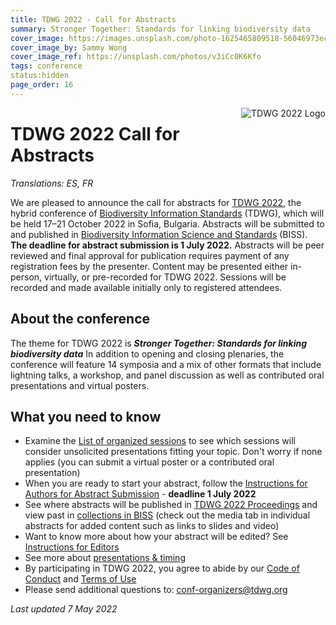 ```yaml
---
title: TDWG 2022 - Call for Abstracts
summary: Stronger Together: Standards for linking biodiversity data
cover_image: https://images.unsplash.com/photo-1625465809518-56046973ecbf
cover_image_by: Sammy Wong
cover_image_ref: https://unsplash.com/photos/v3iCc0K6Kfo
tags: conference
status:hidden
page_order: 16
---
```


<img src="https://static.tdwg.org/conferences/2022/tdwg-2022-logo-sm.png" alt="TDWG 2022 Logo" style="float:right;padding-left:10px;padding-bottom:10px">

# TDWG 2022 Call for Abstracts 

_Translations: ES, FR_

We are pleased to announce the call for abstracts for [TDWG 2022](https://www.tdwg.org/conferences/2022/), the hybrid conference of [Biodiversity Information Standards](https://tdwg.org/) (TDWG), which will be held 17–21 October 2022 in Sofia, Bulgaria. Abstracts will be submitted to and published in [Biodiversity Information Science and Standards](https://biss.pensoft.net/) (BISS). **The deadline for abstract submission is 1 July 2022.** Abstracts will be peer reviewed and final approval for publication requires payment of any registration fees by the presenter. Content may be presented either in-person, virtually, or pre-recorded for TDWG 2022. Sessions will be recorded and made available initially only to registered attendees.

## About the conference

The theme for TDWG 2022 is _**Stronger Together: Standards for linking biodiversity data**_ In addition to opening and closing plenaries, the conference will feature 14 symposia and a mix of other formats that include lightning talks, a workshop, and panel discussion as well as contributed oral presentations and virtual posters. 

## What you need to know

 * Examine the [List of organized sessions](../session-list/) to see which sessions will consider unsolicited presentations fitting your topic. Don't worry if none applies (you can submit a virtual poster or a contributed oral presentation)
 * When you are ready to start your abstract, follow the [Instructions for Authors for Abstract Submission](https://www.tdwg.org/conferences/2022/instructions-for-abstract-submission/) - **deadline 1 July 2022**
 * See where abstracts will be published in [TDWG 2022 Proceedings](https://biss.pensoft.net/collections/) and view past in [collections in BISS](https://biss.pensoft.net/collections/) (check out the media tab in individual abstracts for added content such as links to slides and video)
 * Want to know more about how your abstract will be edited? See [Instructions for Editors](https://www.tdwg.org/conferences/2022/instructions-for-editors/)
 * See more about [presentations & timing](https://www.tdwg.org/conferences/2022/presentation-info/)
 * By participating in TDWG 2022, you agree to abide by our [Code of Conduct](https://www.tdwg.org/about/code-of-conduct/) and [Terms of Use](https://www.tdwg.org/about/terms-of-use/)
 * Please send additional questions to: [conf-organizers@tdwg.org](mailto:conf-organizers@tdwg.org)


_Last updated 7 May 2022_
